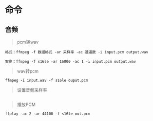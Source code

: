 # 命令

## 音频

> pcm转wav

```
格式：ffmpeg -f 数据格式 -ar 采样率 -ac 通道数 -i input.pcm output.wav

案例：ffmpeg -f s16le -ar 16000 -ac 1 -i input.pcm output.wav
```

> wav转pcm

```
ffmpeg -i input.wav -f s16le ouput.pcm
```

> 设置音频采样率

```

```

> 播放PCM

```
ffplay -ac 2 -ar 44100 -f s16le out.pcm
```

